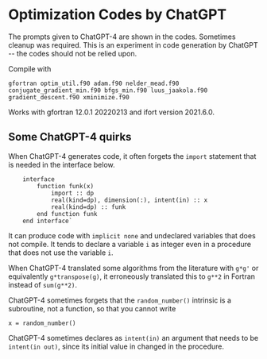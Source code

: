 # Optimization Codes by ChatGPT
The prompts given to ChatGPT-4 are shown in the codes. Sometimes cleanup was required. This is an experiment in code generation by ChatGPT -- the codes should not be relied upon.

Compile with 

`gfortran optim_util.f90 adam.f90 nelder_mead.f90 conjugate_gradient_min.f90 bfgs_min.f90 luus_jaakola.f90 gradient_descent.f90 xminimize.f90` 

Works with gfortran 12.0.1 20220213 and ifort version 2021.6.0.

## Some ChatGPT-4 quirks

When ChatGPT-4 generates code, it often forgets the `import` statement that is needed in the interface below.
```
    interface
        function funk(x)
            import :: dp
            real(kind=dp), dimension(:), intent(in) :: x
            real(kind=dp) :: funk
        end function funk
    end interface`
```
It can produce code with `implicit none` and undeclared variables that does not compile. It tends to declare a variable `i` as integer even in a procedure that does not use the variable `i`.

When ChatGPT-4 translated some algorithms from the literature with `g*g'` or equivalently `g*transpose(g)`, it erroneously translated this to `g**2` in Fortran instead of `sum(g**2)`.

ChatGPT-4 sometimes forgets that the `random_number()` intrinsic is a subroutine, not a function, so that you cannot write 
```
x = random_number()
```
ChatGPT-4 sometimes declares as `intent(in)` an argument that needs to be `intent(in out)`, since its initial value in changed in the procedure.
